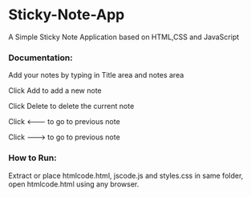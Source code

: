 # Sticky-Note-App
A Simple Sticky Note Application based on HTML,CSS and JavaScript

### Documentation:  
Add your notes by typing in Title area and notes area

Click Add to add a new note

Click Delete to delete the current note

Click <--- to go to previous note

Click ---> to go to previous note

### How to Run:  
Extract or place htmlcode.html, jscode.js and styles.css in same folder, open htmlcode.html using any browser.
